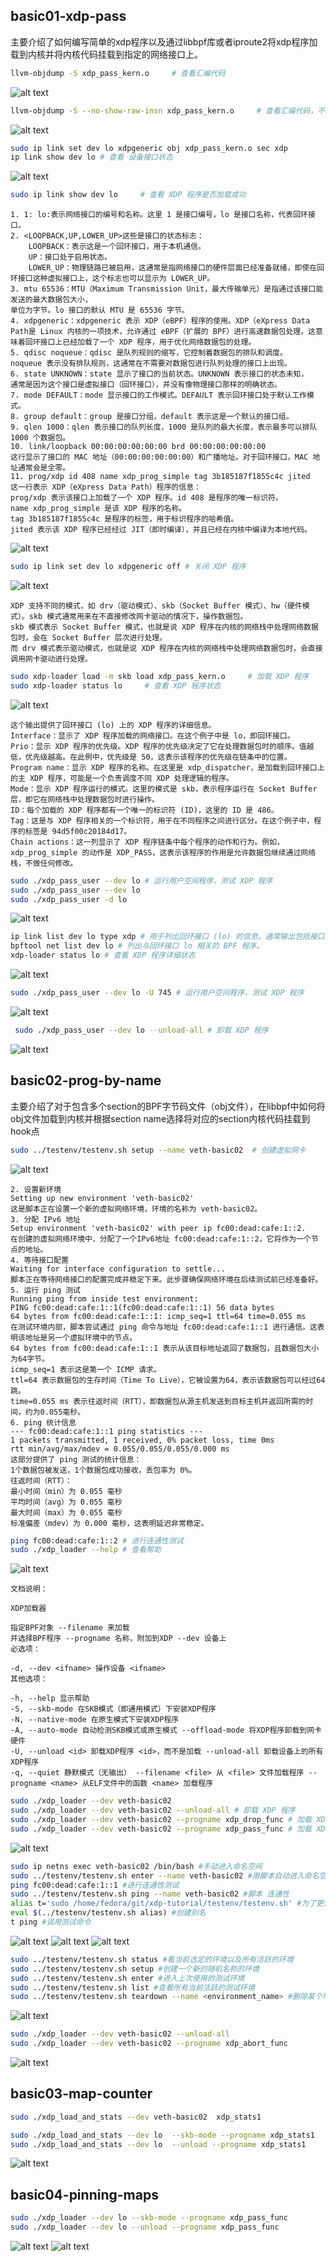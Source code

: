 

## basic01-xdp-pass
主要介绍了如何编写简单的xdp程序以及通过libbpf库或者iproute2将xdp程序加载到内核并将内核代码挂载到指定的网络接口上。
```bash
llvm-objdump -S xdp_pass_kern.o     # 查看汇编代码
```
![alt text](image-1.png)
```bash
llvm-objdump -S --no-show-raw-insn xdp_pass_kern.o     # 查看汇编代码，不显示原始指令
```
![alt text](image2.png)
```bash
sudo ip link set dev lo xdpgeneric obj xdp_pass_kern.o sec xdp         # 将 xdp_pass_kern.o 中的 XDP 程序加载到 lo（回环接口）上，并指定该程序来自目标文件的 xdp 段
ip link show dev lo # 查看 设备接口状态
```
![alt text](image-2.png)
```bash
sudo ip link show dev lo     # 查看 XDP 程序是否加载成功
```

    1. 1: lo:表示网络接口的编号和名称。这里 1 是接口编号，lo 是接口名称，代表回环接口。
    2. <LOOPBACK,UP,LOWER_UP>这些是接口的状态标志：
        LOOPBACK：表示这是一个回环接口，用于本机通信。
        UP：接口处于启用状态。
        LOWER_UP：物理链路已被启用，这通常是指网络接口的硬件层面已经准备就绪，即使在回环接口这种虚拟接口上，这个标志也可以显示为 LOWER_UP。
    3. mtu 65536：MTU（Maximum Transmission Unit，最大传输单元）是指通过该接口能发送的最大数据包大小，
    单位为字节。lo 接口的默认 MTU 是 65536 字节。
    4. xdpgeneric：xdpgeneric 表示 XDP（eBPF）程序的使用。XDP（eXpress Data Path是 Linux 内核的一项技术，允许通过 eBPF（扩展的 BPF）进行高速数据包处理。这意味着回环接口上已经加载了一个 XDP 程序，用于优化网络数据包的处理。
    5. qdisc noqueue：qdisc 是队列规则的缩写，它控制着数据包的排队和调度。  
    noqueue 表示没有排队规则，这通常在不需要对数据包进行队列处理的接口上出现。
    6. state UNKNOWN：state 显示了接口的当前状态。UNKNOWN 表示接口的状态未知， 
    通常是因为这个接口是虚拟接口（回环接口），并没有像物理接口那样的明确状态。
    7. mode DEFAULT：mode 显示接口的工作模式。DEFAULT 表示回环接口处于默认工作模式。
    8. group default：group 是接口分组，default 表示这是一个默认的接口组。
    9. qlen 1000：qlen 表示接口的队列长度，1000 是队列的最大长度，表示最多可以排队 1000 个数据包。
    10. link/loopback 00:00:00:00:00:00 brd 00:00:00:00:00:00
    这行显示了接口的 MAC 地址（00:00:00:00:00:00）和广播地址。对于回环接口，MAC 地址通常会是全零。
    11. prog/xdp id 408 name xdp_prog_simple tag 3b185187f1855c4c jited
    这一行表示 XDP（eXpress Data Path）程序的信息：
    prog/xdp 表示该接口上加载了一个 XDP 程序。id 408 是程序的唯一标识符。
    name xdp_prog_simple 是该 XDP 程序的名称。
    tag 3b185187f1855c4c 是程序的标签，用于标识程序的哈希值。
    jited 表示该 XDP 程序已经经过 JIT（即时编译），并且已经在内核中编译为本地代码。
![alt text](image-3.png)
```bash
sudo ip link set dev lo xdpgeneric off # 关闭 XDP 程序
```
![alt text](image-4.png)
    
    XDP 支持不同的模式，如 drv（驱动模式）、skb（Socket Buffer 模式）、hw（硬件模式）。skb 模式通常用来在不直接修改网卡驱动的情况下，操作数据包。
    skb 模式表示 Socket Buffer 模式，也就是说 XDP 程序在内核的网络栈中处理网络数据包时，会在 Socket Buffer 层次进行处理。
    而 drv 模式表示驱动模式，也就是说 XDP 程序在内核的网络栈中处理网络数据包时，会直接调用网卡驱动进行处理。

```bash
sudo xdp-loader load -m skb load xdp_pass_kern.o     # 加载 XDP 程序
sudo xdp-loader status lo     # 查看 XDP 程序状态
```
    
![alt text](image-5.png)

    这个输出提供了回环接口 (lo) 上的 XDP 程序的详细信息。
    Interface：显示了 XDP 程序加载的网络接口。在这个例子中是 lo，即回环接口。
    Prio：显示 XDP 程序的优先级。XDP 程序的优先级决定了它在处理数据包时的顺序。值越低，优先级越高。在此例中，优先级是 50，这表示该程序的优先级在链条中的位置。
    Program name：显示 XDP 程序的名称。在这里是 xdp_dispatcher，是加载到回环接口上的主 XDP 程序，可能是一个负责调度不同 XDP 处理逻辑的程序。
    Mode：显示 XDP 程序运行的模式。这里的模式是 skb，表示程序运行在 Socket Buffer 层，即它在网络栈中处理数据包时进行操作。
    ID：每个加载的 XDP 程序都有一个唯一的标识符 (ID)，这里的 ID 是 486。
    Tag：这是与 XDP 程序相关的一个标识符，用于在不同程序之间进行区分。在这个例子中，程序的标签是 94d5f00c20184d17。
    Chain actions：这一列显示了 XDP 程序链条中每个程序的动作和行为。例如，xdp_prog_simple 的动作是 XDP_PASS，这表示该程序的作用是允许数据包继续通过网络栈，不做任何修改。
```bash
sudo ./xdp_pass_user --dev lo # 运行用户空间程序，测试 XDP 程序
sudo ./xdp_pass_user --dev lo 
sudo ./xdp_pass_user -d lo 
```
![alt text](image-8.png)
```bash
ip link list dev lo type xdp # 用于列出回环接口 (lo) 的信息，通常输出包括接口的状态（如是否启用）、MAC 地址、MTU（最大传输单元）等
bpftool net list dev lo # 列出与回环接口 lo 相关的 BPF 程序。
xdp-loader status lo # 查看 XDP 程序详细状态
```
![alt text](image-9.png)
```bash
sudo ./xdp_pass_user --dev lo -U 745 # 运行用户空间程序，测试 XDP 程序
```
![alt text](image-10.png)
```bash
 sudo ./xdp_pass_user --dev lo --unload-all # 卸载 XDP 程序
```
![alt text](image-11.png)

## basic02-prog-by-name

主要介绍了对于包含多个section的BPF字节码文件（obj文件），在libbpf中如何将obj文件加载到内核并根据section name选择将对应的section内核代码挂载到hook点

```bash
sudo ../testenv/testenv.sh setup --name veth-basic02  # 创建虚拟网卡
```
![alt text](image-12.png)
    
    2. 设置新环境
    Setting up new environment 'veth-basic02'
    这是脚本正在设置一个新的虚拟网络环境，环境的名称为 veth-basic02。
    3. 分配 IPv6 地址
    Setup environment 'veth-basic02' with peer ip fc00:dead:cafe:1::2.
    在创建的虚拟网络环境中，分配了一个IPv6地址 fc00:dead:cafe:1::2，它将作为一个节点的地址。
    4. 等待接口配置
    Waiting for interface configuration to settle...
    脚本正在等待网络接口的配置完成并稳定下来。此步骤确保网络环境在后续测试前已经准备好。
    5. 运行 ping 测试
    Running ping from inside test environment:
    PING fc00:dead:cafe:1::1(fc00:dead:cafe:1::1) 56 data bytes
    64 bytes from fc00:dead:cafe:1::1: icmp_seq=1 ttl=64 time=0.055 ms
    在测试环境内部，脚本尝试通过 ping 命令与地址 fc00:dead:cafe:1::1 进行通信。这表明该地址是另一个虚拟环境中的节点。
    64 bytes from fc00:dead:cafe:1::1 表示从该目标地址返回了数据包，且数据包大小为64字节。
    icmp_seq=1 表示这是第一个 ICMP 请求。
    ttl=64 表示数据包的生存时间（Time To Live），它被设置为64，表示该数据包可以经过64跳。
    time=0.055 ms 表示往返时间（RTT），即数据包从源主机发送到目标主机并返回所需的时间，约为0.055毫秒。
    6. ping 统计信息
    --- fc00:dead:cafe:1::1 ping statistics ---
    1 packets transmitted, 1 received, 0% packet loss, time 0ms
    rtt min/avg/max/mdev = 0.055/0.055/0.055/0.000 ms
    这部分提供了 ping 测试的统计信息：
    1个数据包被发送，1个数据包成功接收，丢包率为 0%。
    往返时间（RTT）：
    最小时间（min）为 0.055 毫秒
    平均时间（avg）为 0.055 毫秒
    最大时间（max）为 0.055 毫秒
    标准偏差（mdev）为 0.000 毫秒，这表明延迟非常稳定。
```bash
ping fc00:dead:cafe:1::2 # 进行连通性测试
sudo ./xdp_loader --help # 查看帮助
```
![alt text](image-18.png)
    
    文档说明：

    XDP加载器

    指定BPF对象 --filename 来加载
    并选择BPF程序 --progname 名称，附加到XDP --dev 设备上
    必选项：

    -d, --dev <ifname> 操作设备 <ifname>
    其他选项：

    -h, --help 显示帮助
    -S, --skb-mode 在SKB模式（即通用模式）下安装XDP程序
    -N, --native-mode 在原生模式下安装XDP程序
    -A, --auto-mode 自动检测SKB模式或原生模式 --offload-mode 将XDP程序卸载到网卡硬件
    -U, --unload <id> 卸载XDP程序 <id>，而不是加载 --unload-all 卸载设备上的所有XDP程序
    -q, --quiet 静默模式（无输出） --filename <file> 从 <file> 文件加载程序 --progname <name> 从ELF文件中的函数 <name> 加载程序
```bash
sudo ./xdp_loader --dev veth-basic02
sudo ./xdp_loader --dev veth-basic02 --unload-all # 卸载 XDP 程序
sudo ./xdp_loader --dev veth-basic02 --progname xdp_drop_func # 加载 XDP 程序
sudo ./xdp_loader --dev veth-basic02 --progname xdp_pass_func # 加载 XDP 程序
```
![alt text](image-13.png)

```bash
sudo ip netns exec veth-basic02 /bin/bash #手动进入命名空间
sudo ../testenv/testenv.sh enter --name veth-basic02 #用脚本自动进入命名空间
ping fc00:dead:cafe:1::1 #进行连通性测试
sudo ../testenv/testenv.sh ping --name veth-basic02 #脚本 连通性
alias t='sudo /home/fedora/git/xdp-tutorial/testenv/testenv.sh' #为了更快速地访问 testenv.sh 脚本，创建一个 shell 别名
eval $(../testenv/testenv.sh alias) #创建别名
t ping #调用测试命令
```
![alt text](image-19.png)
![alt text](image-20.png)
![alt text](image-21.png)

```bash
sudo ../testenv/testenv.sh status #看当前选定的环境以及所有活跃的环境 
sudo ../testenv/testenv.sh setup #创建一个新的随机名称的环境
sudo ../testenv/testenv.sh enter #进入上次使用的测试环境
sudo ../testenv/testenv.sh list #查看所有当前活跃的测试环境
sudo ../testenv/testenv.sh teardown --name <environment_name> #删除某个环境
```

![alt text](image-15.png)


```bash
sudo ./xdp_loader --dev veth-basic02 --unload-all
sudo ./xdp_loader --dev veth-basic02 --progname xdp_abort_func
```
![alt text](image-22.png)

## basic03-map-counter
```bash
sudo ./xdp_load_and_stats --dev veth-basic02  xdp_stats1

sudo ./xdp_load_and_stats --dev lo  --skb-mode --progname xdp_stats1
sudo ./xdp_load_and_stats --dev lo  --unload --progname xdp_stats1

```
![alt text](image-16.png)

## basic04-pinning-maps
```bash
sudo ./xdp_loader --dev lo --skb-mode --progname xdp_pass_func
sudo ./xdp_loader --dev lo --unload --progname xdp_pass_func
```
![alt text](image-23.png)
![alt text](image-24.png)